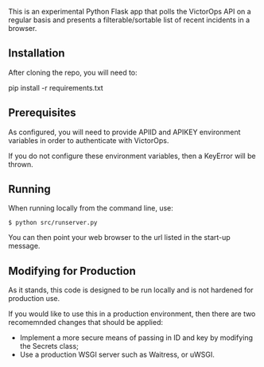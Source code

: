 This is an experimental Python Flask app that polls the VictorOps API on a regular basis and presents a filterable/sortable list of recent incidents in a browser. 

Installation
-----
After cloning the repo, you will need to:

pip install -r requirements.txt

Prerequisites
-----
As configured, you will need to provide APIID and APIKEY environment variables in order to authenticate with VictorOps. 

If you do not configure these environment variables, then a KeyError will be thrown.

Running
-----
When running locally from the command line, use:

    $ python src/runserver.py

You can then point your web browser to the url listed in the start-up message.

Modifying for Production
-----
As it stands, this code is designed to be run locally and is not hardened for production use.

If you would like to use this in a production environment, then there are two recomemnded changes that should be applied:
* Implement a more secure means of passing in ID and key by modifying the Secrets class;
* Use a production WSGI server such as Waitress, or uWSGI.
